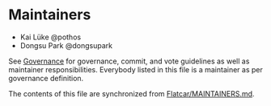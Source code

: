 # Maintainers

* Kai Lüke @pothos
* Dongsu Park @dongsupark

See [Governance](https://github.com/flatcar/Flatcar/blob/main/governance.md) for governance, commit, and vote guidelines as well as maintainer responsibilities. Everybody listed in this file is a maintainer as per governance definition.

The contents of this file are synchronized from [Flatcar/MAINTAINERS.md](https://github.com/flatcar/Flatcar/blob/main/MAINTAINERS.md).
